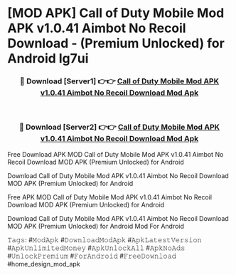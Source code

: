 # [MOD APK] Call of Duty Mobile Mod APK v1.0.41 Aimbot No Recoil Download - (Premium Unlocked) for Android lg7ui



<div align="center">
<h3>🔴 Download [Server1] 👉👉 <a href="https://momento.my/?title=Call_of_Duty_Mobile_Mod_APK_v1.0.41_Aimbot_No_Recoil_Download">Call of Duty Mobile Mod APK v1.0.41 Aimbot No Recoil Download Mod Apk</a></h3><br>

<h3>🔴 Download [Server2] 👉👉 <a href="https://momento.my/?title=Call_of_Duty_Mobile_Mod_APK_v1.0.41_Aimbot_No_Recoil_Download">Call of Duty Mobile Mod APK v1.0.41 Aimbot No Recoil Download Mod Apk</a></h3>
</div>



Free Download APK MOD Call of Duty Mobile Mod APK v1.0.41 Aimbot No Recoil Download MOD APK (Premium Unlocked) for Android

Download Call of Duty Mobile Mod APK v1.0.41 Aimbot No Recoil Download MOD APK (Premium Unlocked) for Android

Free APK MOD Call of Duty Mobile Mod APK v1.0.41 Aimbot No Recoil Download MOD APK (Premium Unlocked) for Android

Download Call of Duty Mobile Mod APK v1.0.41 Aimbot No Recoil Download MOD APK (Premium Unlocked) for Android Mod For Android

𝚃𝚊𝚐𝚜: #𝙼𝚘𝚍𝙰𝚙𝚔 #𝙳𝚘𝚠𝚗𝚕𝚘𝚊𝚍𝙼𝚘𝚍𝙰𝚙𝚔 #𝙰𝚙𝚔𝙻𝚊𝚝𝚎𝚜𝚝𝚅𝚎𝚛𝚜𝚒𝚘𝚗 #𝙰𝚙𝚔𝚄𝚗𝚕𝚒𝚖𝚒𝚝𝚎𝚍𝙼𝚘𝚗𝚎𝚢 #𝙰𝚙𝚔𝚄𝚗𝚕𝚘𝚌𝚔𝙰𝚕𝚕 #𝙰𝚙𝚔𝙽𝚘𝙰𝚍𝚜 #𝚄𝚗𝚕𝚘𝚌𝚔𝙿𝚛𝚎𝚖𝚒𝚞𝚖 #𝙵𝚘𝚛𝙰𝚗𝚍𝚛𝚘𝚒𝚍 #𝙵𝚛𝚎𝚎𝙳𝚘𝚠𝚗𝚕𝚘𝚊𝚍 #home_design_mod_apk
